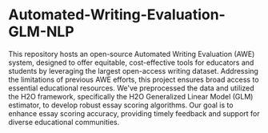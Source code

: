 # Automated-Writing-Evaluation-GLM-NLP

This repository hosts an open-source Automated Writing Evaluation (AWE) system, designed to offer equitable, cost-effective tools for educators and students by leveraging the largest open-access writing dataset. Addressing the limitations of previous AWE efforts, this project ensures broad access to essential educational resources. We've preprocessed the data and utilized the H2O framework, specifically the H2O Generalized Linear Model (GLM) estimator, to develop robust essay scoring algorithms. Our goal is to enhance essay scoring accuracy, providing timely feedback and support for diverse educational communities.
